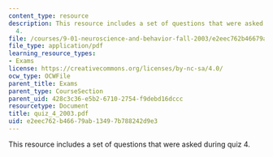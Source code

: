 ```yaml
---
content_type: resource
description: This resource includes a set of questions that were asked during quiz
  4.
file: /courses/9-01-neuroscience-and-behavior-fall-2003/e2eec762b46679ab13497b788242d9e3_quiz_4_2003.pdf
file_type: application/pdf
learning_resource_types:
- Exams
license: https://creativecommons.org/licenses/by-nc-sa/4.0/
ocw_type: OCWFile
parent_title: Exams
parent_type: CourseSection
parent_uid: 428c3c36-e5b2-6710-2754-f9debd16dccc
resourcetype: Document
title: quiz_4_2003.pdf
uid: e2eec762-b466-79ab-1349-7b788242d9e3
---
```

This resource includes a set of questions that were asked during quiz 4.